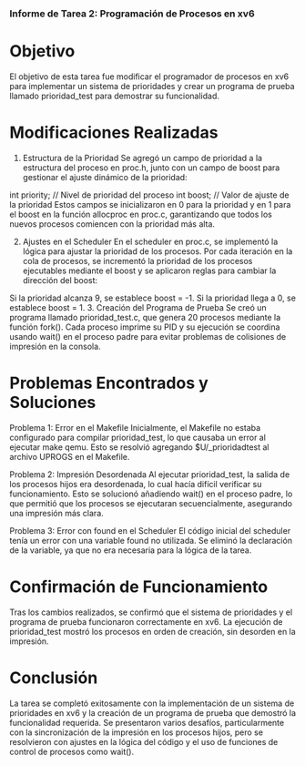 ### Informe de Tarea 2: Programación de Procesos en xv6
# Objetivo
El objetivo de esta tarea fue modificar el programador de procesos en xv6 para implementar un sistema de prioridades y crear un programa de prueba llamado prioridad_test para demostrar su funcionalidad.

# Modificaciones Realizadas
1. Estructura de la Prioridad
Se agregó un campo de prioridad a la estructura del proceso en proc.h, junto con un campo de boost para gestionar el ajuste dinámico de la prioridad:


int priority; // Nivel de prioridad del proceso
int boost;    // Valor de ajuste de la prioridad
Estos campos se inicializaron en 0 para la prioridad y en 1 para el boost en la función allocproc en proc.c, garantizando que todos los nuevos procesos comiencen con la prioridad más alta.

2. Ajustes en el Scheduler
En el scheduler en proc.c, se implementó la lógica para ajustar la prioridad de los procesos. Por cada iteración en la cola de procesos, se incrementó la prioridad de los procesos ejecutables mediante el boost y se aplicaron reglas para cambiar la dirección del boost:

Si la prioridad alcanza 9, se establece boost = -1.
Si la prioridad llega a 0, se establece boost = 1.
3. Creación del Programa de Prueba
Se creó un programa llamado prioridad_test.c, que genera 20 procesos mediante la función fork(). Cada proceso imprime su PID y su ejecución se coordina usando wait() en el proceso padre para evitar problemas de colisiones de impresión en la consola.

# Problemas Encontrados y Soluciones
Problema 1: Error en el Makefile
Inicialmente, el Makefile no estaba configurado para compilar prioridad_test, lo que causaba un error al ejecutar make qemu. Esto se resolvió agregando $U/_prioridadtest al archivo UPROGS en el Makefile.

Problema 2: Impresión Desordenada
Al ejecutar prioridad_test, la salida de los procesos hijos era desordenada, lo cual hacía difícil verificar su funcionamiento. Esto se solucionó añadiendo wait() en el proceso padre, lo que permitió que los procesos se ejecutaran secuencialmente, asegurando una impresión más clara.

Problema 3: Error con found en el Scheduler
El código inicial del scheduler tenía un error con una variable found no utilizada. Se eliminó la declaración de la variable, ya que no era necesaria para la lógica de la tarea.

# Confirmación de Funcionamiento
Tras los cambios realizados, se confirmó que el sistema de prioridades y el programa de prueba funcionaron correctamente en xv6. La ejecución de prioridad_test mostró los procesos en orden de creación, sin desorden en la impresión.

# Conclusión
La tarea se completó exitosamente con la implementación de un sistema de prioridades en xv6 y la creación de un programa de prueba que demostró la funcionalidad requerida. Se presentaron varios desafíos, particularmente con la sincronización de la impresión en los procesos hijos, pero se resolvieron con ajustes en la lógica del código y el uso de funciones de control de procesos como wait().

